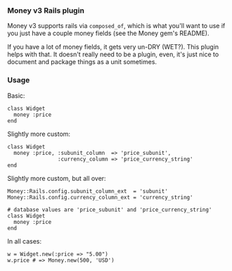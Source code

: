 ### Money v3 Rails plugin

Money v3 supports rails via `composed_of`, which is what you'll want to use if you just have a couple money fields (see the Money gem's README).

If you have a lot of money fields, it gets very un-DRY (WET?). This plugin helps with that. It doesn't really need to be a plugin, even, it's just nice to document and package things as a unit sometimes.

### Usage

Basic:

    class Widget
      money :price
    end

Slightly more custom:

    class Widget
      money :price, :subunit_column  => 'price_subunit',
                    :currency_column => 'price_currency_string'
    end

Slightly more custom, but all over:

    Money::Rails.config.subunit_column_ext  = 'subunit'
    Money::Rails.config.currency_column_ext = 'currency_string'

    # database values are 'price_subunit' and 'price_currency_string'
    class Widget
      money :price
    end

In all cases:

    w = Widget.new(:price => "5.00")
    w.price # => Money.new(500, 'USD')
